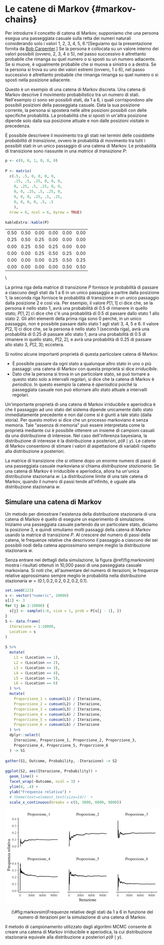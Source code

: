 # Le catene di Markov {#markov-chains}



Per introdurre il concetto di catena di Markov, supponiamo che una persona esegua una passeggiata casuale sulla retta dei numeri naturali considerando solo i valori 1, 2, 3, 4, 5, 6.^[Seguiamo qui la presentazione fornita da [Bob Carpenter](https://github.com/bob-carpenter/prob-stats).] Se la persona è collocata su un valore interno dei valori possibili (ovvero, 2, 3, 4 o 5), nel passo successivo è altrettanto probabile che rimanga su quel numero o si sposti su un numero adiacente. Se si muove, è ugualmente probabile che si muova a sinistra o a destra. Se la persona si trova su uno dei valori estremi (ovvero, 1 o 6), nel passo successivo è altrettanto probabile che rimanga rimanga su quel numero o si sposti nella posizione adiacente.

Questo è un esempio di una catena di Markov discreta. Una catena di Markov descrive il movimento probabilistico tra un numero di stati. Nell'esempio ci sono sei possibili stati, da 1 a 6, i quali corrispondono alle possibili posizioni della passeggiata casuale. Data la sua posizione corrente, la persona si sposterà nelle altre posizioni possibili con delle specifiche probabilità. La probabilità che si sposti in un'altra posizione dipende solo dalla sua posizione attuale e non dalle posizioni visitate in precedenza.

È possibile descrivere il movimento tra gli stati nei termini delle cosiddette  _probabilità di transizione_, ovvero le probabilità di movimento tra tutti i possibili stati in un unico passaggio di una catena di Markov. Le probabilità di transizione sono riassunte in una _matrice di transizione_ $P$:


```r
p <- c(0, 0, 1, 0, 0, 0)

P <- matrix(
  c(.5, .5, 0, 0, 0, 0,
    .25, .5, .25, 0, 0, 0,
    0, .25, .5, .25, 0, 0,
    0, 0, .25, .5, .25, 0,
    0, 0, 0, .25, .5, .25,
    0, 0, 0, 0, .5, .5
    ),
  nrow = 6, ncol = 6, byrow = TRUE)

kableExtra::kable(P)
```

<table>
<tbody>
  <tr>
   <td style="text-align:right;"> 0.50 </td>
   <td style="text-align:right;"> 0.50 </td>
   <td style="text-align:right;"> 0.00 </td>
   <td style="text-align:right;"> 0.00 </td>
   <td style="text-align:right;"> 0.00 </td>
   <td style="text-align:right;"> 0.00 </td>
  </tr>
  <tr>
   <td style="text-align:right;"> 0.25 </td>
   <td style="text-align:right;"> 0.50 </td>
   <td style="text-align:right;"> 0.25 </td>
   <td style="text-align:right;"> 0.00 </td>
   <td style="text-align:right;"> 0.00 </td>
   <td style="text-align:right;"> 0.00 </td>
  </tr>
  <tr>
   <td style="text-align:right;"> 0.00 </td>
   <td style="text-align:right;"> 0.25 </td>
   <td style="text-align:right;"> 0.50 </td>
   <td style="text-align:right;"> 0.25 </td>
   <td style="text-align:right;"> 0.00 </td>
   <td style="text-align:right;"> 0.00 </td>
  </tr>
  <tr>
   <td style="text-align:right;"> 0.00 </td>
   <td style="text-align:right;"> 0.00 </td>
   <td style="text-align:right;"> 0.25 </td>
   <td style="text-align:right;"> 0.50 </td>
   <td style="text-align:right;"> 0.25 </td>
   <td style="text-align:right;"> 0.00 </td>
  </tr>
  <tr>
   <td style="text-align:right;"> 0.00 </td>
   <td style="text-align:right;"> 0.00 </td>
   <td style="text-align:right;"> 0.00 </td>
   <td style="text-align:right;"> 0.25 </td>
   <td style="text-align:right;"> 0.50 </td>
   <td style="text-align:right;"> 0.25 </td>
  </tr>
  <tr>
   <td style="text-align:right;"> 0.00 </td>
   <td style="text-align:right;"> 0.00 </td>
   <td style="text-align:right;"> 0.00 </td>
   <td style="text-align:right;"> 0.00 </td>
   <td style="text-align:right;"> 0.50 </td>
   <td style="text-align:right;"> 0.50 </td>
  </tr>
</tbody>
</table>

\

La prima riga della matrice di transizione $P$ fornisce le probabilità di passare a ciascuno degli stati da 1 a 6 in un unico passaggio a partire dalla posizione 1; la seconda riga fornisce le probabilità di transizione in un unico passaggio dalla posizione 2 e così via. Per esempio, il valore $P[1, 1]$ ci dice che, se la persona è nello stato 1, avrà una probabilità di 0.5 di rimanere in quello stato; $P[1, 2]$ ci dice che c'è una probabilità di 0.5 di passare dallo stato 1 allo stato 2. Gli altri elementi della prima riga sono 0 perché, in un unico passaggio, non è possibile passare dallo stato 1 agli stati 3, 4, 5 e 6. Il valore $P[2, 1]$ ci dice che, se la persona è nello stato 1 (seconda riga), avrà una probabilità di 0.25 di passare allo stato 1; avra una probabilità di 0.5 di rimanere in quello stato, $P[2, 2]$; e avrà una probabilità di 0.25 di passare allo stato 3, $P[2, 3]$; eccetera.

Si notino alcune importanti proprietà di questa particolare catena di Markov. 

- È possibile passare da ogni stato a qualunque altro stato in uno o più passaggi: una catena di Markov con questa proprietà si dice *irriducibile*. 
- Dato che la persona si trova in un particolare stato, se può tornare a questo stato solo a intervalli regolari, si dice che la catena di Markov è *periodica*. In questo esempio la catena è *aperiodica* poiché la passeggiata casuale non può eitornare allo stato attuale a intervalli regolari.

Un'importante proprietà di una catena di Markov irriducibile e aperiodica è che il passaggio ad uno stato del sistema dipende unicamente dallo stato immediatamente precedente e non dal come si è giunti a tale stato (dalla storia). Per questo motivo si dice che un processo markoviano è senza memoria. Tale "assenza di memoria" può essere interpretata come la proprietà mediante cui è possibile ottenere un insieme di campioni casuali da una distribuzione di interesse. Nel caso dell'inferenza bayesiana, la distribuzione di interesse è la distribuzione a posteriori, $p(\theta \mid y)$. Le catene di Markov consentono di stimare i valori di aspettazione di variabili rispetto alla distribuzione a posteriori.

La matrice di transizione che si ottiene dopo un enorme numero di passi di una passeggiata casuale markoviana si chiama *distribuzione stazionaria*. Se una catena di Markov è irriducibile e aperiodica, allora ha un'unica distribuzione stazionaria $w$. La distribuzione limite di una tale catena di Markov, quando il numero di passi tende all'infinito, è uguale alla distribuzione stazionaria $w$.

## Simulare una catena di Markov

Un metodo per dimostrare l'esistenza della distribuzione stazionaria di una catena di Markov è quello di eseguire un esperimento di simulazione. Iniziamo una passeggiata casuale partendo da un particolare stato, diciamo la posizione 3, e quindi simuliamo molti passaggi della catena di Markov usando la matrice di transizione $P$. Al crescere del numero di passi della catena, le frequenze relative che descrivono il passaggio a ciascuno dei sei possibili nodi della catena approssimano sempre meglio la distribuzione stazionaria $w$. 

Senza entrare nei dettagli della simulazione, la figura \@ref(fig:markovsim)  mostra i risultati ottenuti in 10,000 passi di una passeggiata casuale markoviana. Si noti che, all'aumentare del numero di iterazioni, le frequenze relative approssimano sempre meglio le probabilità nella distribuzione stazionaria $w = (0.1, 0.2, 0.2, 0.2, 0.2, 0.1)$.


```r
set.seed(123)
s <- vector("numeric", 10000)
s[1] <- 3
for (j in 2:10000) {
  s[j] <- sample(1:6, size = 1, prob = P[s[j - 1], ])
}
S <- data.frame(
  Iterazione = 1:10000,
  Location = s
)

S %>%
  mutate(
    L1 = (Location == 1),
    L2 = (Location == 2),
    L3 = (Location == 3),
    L4 = (Location == 4),
    L5 = (Location == 5),
    L6 = (Location == 6)
  ) %>%
  mutate(
    Proporzione_1 = cumsum(L1) / Iterazione,
    Proporzione_2 = cumsum(L2) / Iterazione,
    Proporzione_3 = cumsum(L3) / Iterazione,
    Proporzione_4 = cumsum(L4) / Iterazione,
    Proporzione_5 = cumsum(L5) / Iterazione,
    Proporzione_6 = cumsum(L6) / Iterazione
  ) %>%
  dplyr::select(
    Iterazione, Proporzione_1, Proporzione_2, Proporzione_3,
    Proporzione_4, Proporzione_5, Proporzione_6
  ) -> S1

gather(S1, Outcome, Probability, -Iterazione) -> S2

ggplot(S2, aes(Iterazione, Probability)) +
  geom_line() +
  facet_wrap(~Outcome, ncol = 3) +
  ylim(0, .4) +
  ylab("Frequenza relativa") +
  # theme(text=element_text(size=14))  +
  scale_x_continuous(breaks = c(0, 3000, 6000, 9000))
```

<div class="figure" style="text-align: center">
<img src="913_markov_chains_files/figure-html/markovsim-1.png" alt="Frequenze relative degli stati da 1 a 6 in funzione del numero di iterazioni per la simulazione di una catena di Markov." width="576" />
<p class="caption">(\#fig:markovsim)Frequenze relative degli stati da 1 a 6 in funzione del numero di iterazioni per la simulazione di una catena di Markov.</p>
</div>

Il metodo di campionamento utilizzato dagli algoritmi MCMC consente di creare una catena di Markov irriducibile e aperiodica, la cui distribuzione stazionaria equivale alla distribuzione a posteriori $p(\theta \mid y)$. 



